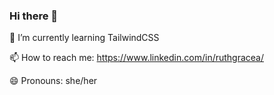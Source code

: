 ### Hi there 👋

🌱 I’m currently learning TailwindCSS

📫 How to reach me: https://www.linkedin.com/in/ruthgracea/

😄 Pronouns: she/her



<!--
**rudineiyop/rudineiyop** is a ✨ _special_ ✨ repository because its `README.md` (this file) appears on your GitHub profile.

Here are some ideas to get you started:

- 🔭 I’m currently working on ...
- 🌱 I’m currently learning ...
- 👯 I’m looking to collaborate on ...
- 🤔 I’m looking for help with ...
- 💬 Ask me about ...
- 📫 How to reach me: ...
- 😄 Pronouns: ...
- ⚡ Fun fact: ...
-->
